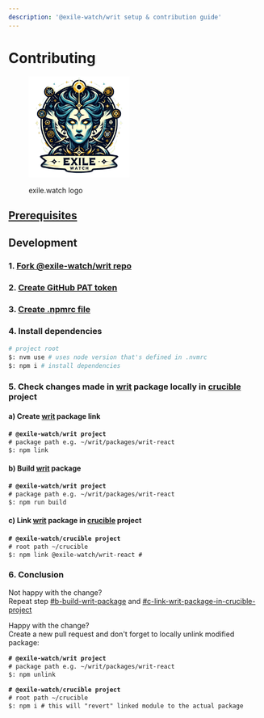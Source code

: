 ```yaml
---
description: '@exile-watch/writ setup & contribution guide'
---
```


# Contributing

<figure><img src="../../.gitbook/assets/exile.watch logo" alt="" width="200"><figcaption><p>exile.watch logo</p></figcaption></figure>

## [Prerequisites](../../development/prerequisites.md)

## Development

### 1. [Fork @exile-watch/writ repo](https://github.com/exile-watch/writ)

### 2. [Create GitHub PAT token](../../development/generating-github-pat.md)

### 3. [Create .npmrc file](../../development/.npmrc-file.md)&#x20;

### 4. Install dependencies

```bash
# project root
$: nvm use # uses node version that's defined in .nvmrc
$: npm i # install dependencies
```

### 5. Check changes made in [writ](./) package locally in [crucible](../crucible/) project

#### a) Create [writ](./) package link

<pre class="language-bash"><code class="lang-bash"><strong># @exile-watch/writ project
</strong># package path e.g. ~/writ/packages/writ-react
$: npm link
</code></pre>

#### b) Build [writ](./) package

<pre class="language-bash"><code class="lang-bash"><strong># @exile-watch/writ project
</strong># package path e.g. ~/writ/packages/writ-react
$: npm run build
</code></pre>

#### c) Link [writ](./) package in [crucible](../crucible/) project

<pre class="language-bash"><code class="lang-bash"><strong># @exile-watch/crucible project
</strong># root path ~/crucible
$: npm link @exile-watch/writ-react #
</code></pre>

### 6. Conclusion

Not happy with the change? \
Repeat step [#b-build-writ-package](contributing.md#b-build-writ-package "mention") and [#c-link-writ-package-in-crucible-project](contributing.md#c-link-writ-package-in-crucible-project "mention")

Happy with the change? \
Create a new pull request and don't forget to locally unlink modified package:

<pre class="language-bash"><code class="lang-bash"><strong># @exile-watch/writ project
</strong># package path e.g. ~/writ/packages/writ-react
$: npm unlink
</code></pre>

<pre class="language-bash"><code class="lang-bash"><strong># @exile-watch/crucible project
</strong># root path ~/crucible
$: npm i # this will "revert" linked module to the actual package 
</code></pre>
